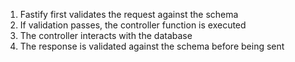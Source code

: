1. Fastify first validates the request against the schema
2. If validation passes, the controller function is executed
3. The controller interacts with the database
4. The response is validated against the schema before being sent
